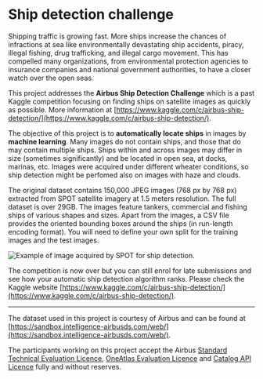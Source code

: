# Ship detection challenge
Shipping traffic is growing fast. More ships increase the chances of infractions at sea like environmentally devastating ship accidents, piracy, illegal fishing, drug trafficking, and illegal cargo movement. This has compelled many organizations, from environmental protection agencies to insurance companies and national government authorities, to have a closer watch over the open seas.

This project addresses the **Airbus Ship Detection Challenge** which is
a past Kaggle competition focusing on finding ships on satellite images as quickly as possible.
More information at
[https://www.kaggle.com/c/airbus-ship-detection/](https://www.kaggle.com/c/airbus-ship-detection/).

The objective of this project is to **automatically locate ships** in images
by **machine learning**. Many images do not contain
ships, and those that do may contain multiple ships. Ships within and
across images may differ in size (sometimes significantly) and be
located in open sea, at docks, marinas, etc.
Images were acquired under different wheater conditions, so ship
detection might be perfomed also on images with haze and clouds.

The original dataset contains 150,000 JPEG images (768 px by 768 px)
extracted from SPOT satellite imagery at 1.5 meters resolution. The full
dataset is over 29GB. The
images feature tankers, commercial and fishing ships of various shapes
and sizes. Apart from the images, a CSV file provides the oriented bounding boxes around the ships (in run-length encoding format). You will need to define your own split for the training images and the test images.

![Example of image acquired by SPOT for ship detection.](../docs/figs/ships_xs.jpg)

The competition is now over but you can still enrol for late
submissions and see how your automatic ship detection algorithm ranks. Please check the Kaggle website
[https://www.kaggle.com/c/airbus-ship-detection/](https://www.kaggle.com/c/airbus-ship-detection/).

---
The dataset used in this project is courtesy of Airbus and can be found
at [https://sandbox.intelligence-airbusds.com/web/](https://sandbox.intelligence-airbusds.com/web/).

The participants working on this project accept the Airbus
[Standard Technical Evaluation
Licence](https://sandbox.intelligence-airbusds.com/web/assets/files/Technical-Evaluation-Licence-December2014.pdf),
[OneAtlas Evaluation Licence](https://sandbox.intelligence-airbusds.com/web/assets/files/Technical-Evaluation-Licence-OneAtlas-20160929.pdf)
and [Catalog API Licence](https://sandbox.intelligence-airbusds.com/web/assets/files/Terms_and_Conditions_for_Airbus_DS_Catalog_API_Service_2015.pdf)
fully and without reserves.
